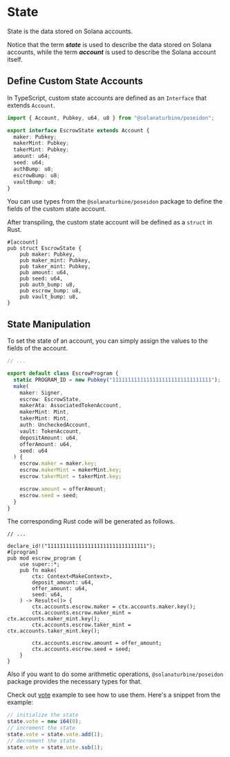 # State

State is the data stored on Solana accounts.

Notice that the term **_state_** is used to describe the data stored on Solana accounts, while the term **_account_** is used to describe the Solana account itself.

## Define Custom State Accounts

In TypeScript, custom state accounts are defined as an `Interface` that extends `Account`.

```typescript
import { Account, Pubkey, u64, u8 } from "@solanaturbine/poseidon";

export interface EscrowState extends Account {
  maker: Pubkey;
  makerMint: Pubkey;
  takerMint: Pubkey;
  amount: u64;
  seed: u64;
  authBump: u8;
  escrowBump: u8;
  vaultBump: u8;
}
```

You can use types from the `@solanaturbine/poseidon` package to define the fields of the custom state account.

After transpiling, the custom state account will be defined as a `struct` in Rust.

```rust,ignore
#[account]
pub struct EscrowState {
    pub maker: Pubkey,
    pub maker_mint: Pubkey,
    pub taker_mint: Pubkey,
    pub amount: u64,
    pub seed: u64,
    pub auth_bump: u8,
    pub escrow_bump: u8,
    pub vault_bump: u8,
}
```

## State Manipulation

To set the state of an account, you can simply assign the values to the fields of the account.

```typescript
// ...

export default class EscrowProgram {
  static PROGRAM_ID = new Pubkey("11111111111111111111111111111111");
  make(
    maker: Signer,
    escrow: EscrowState,
    makerAta: AssociatedTokenAccount,
    makerMint: Mint,
    takerMint: Mint,
    auth: UncheckedAccount,
    vault: TokenAccount,
    depositAmount: u64,
    offerAmount: u64,
    seed: u64
  ) {
    escrow.maker = maker.key;
    escrow.makerMint = makerMint.key;
    escrow.takerMint = takerMint.key;

    escrow.amount = offerAmount;
    escrow.seed = seed;
  }
}
```

The corresponding Rust code will be generated as follows.

```rust,ignore
// ...

declare_id!("11111111111111111111111111111111");
#[program]
pub mod escrow_program {
    use super::*;
    pub fn make(
        ctx: Context<MakeContext>,
        deposit_amount: u64,
        offer_amount: u64,
        seed: u64,
    ) -> Result<()> {
        ctx.accounts.escrow.maker = ctx.accounts.maker.key();
        ctx.accounts.escrow.maker_mint = ctx.accounts.maker_mint.key();
        ctx.accounts.escrow.taker_mint = ctx.accounts.taker_mint.key();

        ctx.accounts.escrow.amount = offer_amount;
        ctx.accounts.escrow.seed = seed;
    }
}
```

Also if you want to do some arithmetic operations, `@solanaturbine/poseidon` package provides the necessary types for that.

Check out [vote](../../../examples/vote/typescript/vote.ts) example to see how to use them. Here's a snippet from the example:

```typescript
// initialize the state
state.vote = new i64(0);
// increment the state
state.vote = state.vote.add(1);
// decrement the state
state.vote = state.vote.sub(1);
```
